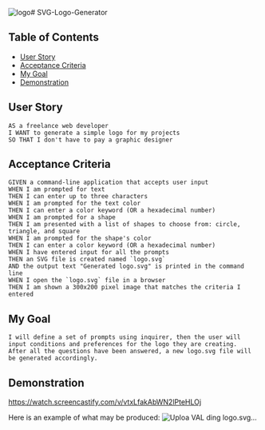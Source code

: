 ![logo](https://github.com/dvdhyn/svg-generator/assets/145178667/4b43004b-c374-4466-af58-eecb54218980)# SVG-Logo-Generator

## Table of Contents
* [User Story](#user-story)
* [Acceptance Criteria](#acceptance-criteria)
* [My Goal](#my-goal)
* [Demonstration](#demonstration)

## User Story

```
AS a freelance web developer
I WANT to generate a simple logo for my projects
SO THAT I don't have to pay a graphic designer
```


## Acceptance Criteria

```
GIVEN a command-line application that accepts user input
WHEN I am prompted for text
THEN I can enter up to three characters
WHEN I am prompted for the text color
THEN I can enter a color keyword (OR a hexadecimal number)
WHEN I am prompted for a shape
THEN I am presented with a list of shapes to choose from: circle, triangle, and square
WHEN I am prompted for the shape's color
THEN I can enter a color keyword (OR a hexadecimal number)
WHEN I have entered input for all the prompts
THEN an SVG file is created named `logo.svg`
AND the output text "Generated logo.svg" is printed in the command line
WHEN I open the `logo.svg` file in a browser
THEN I am shown a 300x200 pixel image that matches the criteria I entered
```

## My Goal

    I will define a set of prompts using inquirer, then the user will input conditions and preferences for the logo they are creating.
    After all the questions have been answered, a new logo.svg file will be generated accordingly.
    

## Demonstration
https://watch.screencastify.com/v/vtxLfakAbWN2lPteHLOj

Here is an example of what may be produced:
![Uploa<svg xmlns="http://www.w3.org/2000/svg" viewBox="0 0 100 100">
    <circle cx="50" cy="50" r="40" fill="black" />
    <text x="50" y="55" text-anchor="middle" fill="red" font-family="sans-serif" font-size="16">VAL</text>
    </svg>ding logo.svg…]()

